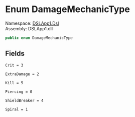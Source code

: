 # <a id="DSLApp1_Dsl_DamageMechanicType"></a> Enum DamageMechanicType

Namespace: [DSLApp1.Dsl](DSLApp1.Dsl.md)  
Assembly: DSLApp1.dll  

```csharp
public enum DamageMechanicType
```

## Fields

`Crit = 3` 

`ExtraDamage = 2` 

`Kill = 5` 

`Piercing = 0` 

`ShieldBreaker = 4` 

`Spiral = 1` 

